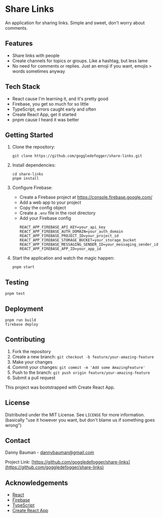 # Share Links

An application for sharing links. Simple and sweet, don't worry about comments.

## Features

- Share links with people
- Create channels for topics or groups. Like a hashtag, but less lame
- No need for comments or replies. Just an emoji if you want, emojis > words sometimes anyway

## Tech Stack

- React cause I'm learning it, and it's pretty good
- Firebase, you get so much for so little
- TypeScript, errors caught early and often
- Create React App, get it started
- pnpm cause I heard it was better

## Getting Started

1. Clone the repository:

   ```
   git clone https://github.com/goggledefogger/share-links.git
   ```

2. Install dependencies:

   ```
   cd share-links
   pnpm install
   ```

3. Configure Firebase:

   - Create a Firebase project at https://console.firebase.google.com/
   - Add a web app to your project
   - Copy the config object
   - Create a `.env` file in the root directory
   - Add your Firebase config
     ```
     REACT_APP_FIREBASE_API_KEY=your_api_key
     REACT_APP_FIREBASE_AUTH_DOMAIN=your_auth_domain
     REACT_APP_FIREBASE_PROJECT_ID=your_project_id
     REACT_APP_FIREBASE_STORAGE_BUCKET=your_storage_bucket
     REACT_APP_FIREBASE_MESSAGING_SENDER_ID=your_messaging_sender_id
     REACT_APP_FIREBASE_APP_ID=your_app_id
     ```

4. Start the application and watch the magic happen:
   ```
   pnpm start
   ```

## Testing

```
pnpm test
```

## Deployment

```
pnpm run build
firebase deploy
```

## Contributing

1. Fork the repository
2. Create a new branch: `git checkout -b feature/your-amazing-feature`
3. Make your changes
4. Commit your changes: `git commit -m 'Add some AmazingFeature'`
5. Push to the branch: `git push origin feature/your-amazing-feature`
6. Submit a pull request

This project was bootstrapped with Create React App.

## License

Distributed under the MIT License. See `LICENSE` for more information. (basically "use it however you want, but don't blame us if something goes wrong")

## Contact

Danny Bauman - dannybauman@gmail.com

Project Link: [https://github.com/goggledefogger/share-links](https://github.com/goggledefogger/share-links)

## Acknowledgements

- [React](https://reactjs.org/)
- [Firebase](https://firebase.google.com/)
- [TypeScript](https://www.typescriptlang.org/)
- [Create React App](https://create-react-app.dev/)
